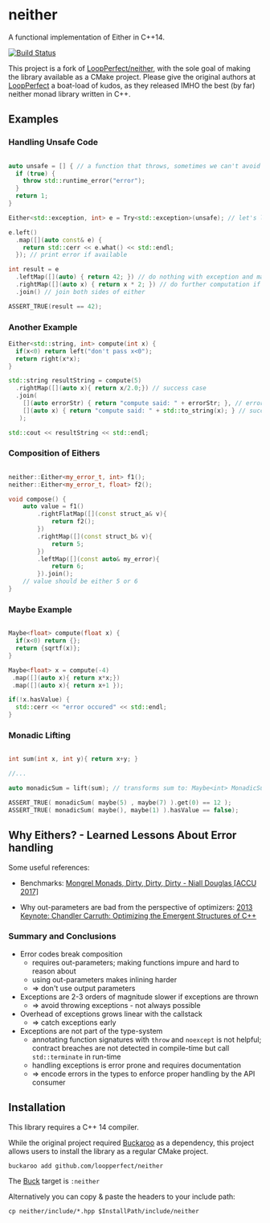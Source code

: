# neither 

A functional implementation of Either in C++14.

[![Build Status](https://travis-ci.com/ruimaciel/neither.svg?branch=master)](https://travis-ci.com/ruimaciel/neither)

This project is a fork of [LoopPerfect/neither](https://github.com/LoopPerfect/neither), with the sole goal of making the library available as a CMake project.
Please give the original authors at [LoopPerfect](https://github.com/LoopPerfect/) a boat-load of kudos, as they released IMHO the best (by far) neither monad library written in C++.

## Examples


### Handling Unsafe Code
```c++

auto unsafe = [] { // a function that throws, sometimes we can't avoid it...
  if (true) {
    throw std::runtime_error("error");
  }
  return 1;
}

Either<std::exception, int> e = Try<std::exception>(unsafe); // let's lift the exception into the typesystem

e.left()
  .map([](auto const& e) {
    return std::cerr << e.what() << std::endl;
  }); // print error if available

int result = e
  .leftMap([](auto) { return 42; }) // do nothing with exception and map to 42
  .rightMap([](auto x) { return x * 2; }) // do further computation if value available
  .join() // join both sides of either

ASSERT_TRUE(result == 42);

```

### Another Example

```c++
Either<std::string, int> compute(int x) {
  if(x<0) return left("don't pass x<0");
  return right(x*x);
}

std::string resultString = compute(5)
  .rightMap([](auto x){ return x/2.0;}) // success case
  .join(
    [](auto errorStr) { return "compute said: " + errorStr; }, // error-case
    [](auto x) { return "compute said: " + std::to_string(x); } // success-case
   );

std::cout << resultString << std::endl;

```

### Composition of Eithers

```c++

neither::Either<my_error_t, int> f1();
neither::Either<my_error_t, float> f2();

void compose() {
    auto value = f1()
        .rightFlatMap([](const struct_a& v){
            return f2();
        })
        .rightMap([](const struct_b& v){
            return 5;
        })
        .leftMap([](const auto& my_error){
            return 6;
        }).join();
    // value should be either 5 or 6
}

```

### Maybe Example

```c++

Maybe<float> compute(float x) {
  if(x<0) return {};
  return {sqrtf(x)};
}

Maybe<float> x = compute(-4)
 .map([](auto x){ return x*x;})
 .map([](auto x){ return x+1 });

if(!x.hasValue) {
  std::cerr << "error occured" << std::endl;
}

```

### Monadic Lifting

```c++

int sum(int x, int y){ return x+y; }

//...

auto monadicSum = lift(sum); // transforms sum to: Maybe<int> MonadicSum(Maybe<int>, Maybe<int>)

ASSERT_TRUE( monadicSum( maybe(5) , maybe(7) ).get(0) == 12 );
ASSERT_TRUE( monadicSum( maybe(), maybe(1) ).hasValue == false);

```

## Why Eithers? - Learned Lessons About Error handling

Some useful references:

 - Benchmarks: [Mongrel Monads, Dirty, Dirty, Dirty - Niall Douglas [ACCU 2017]](https://youtu.be/XVofgKH-uu4?t=1h)

 - Why out-parameters are bad from the perspective of optimizers:
[2013 Keynote: Chandler Carruth: Optimizing the Emergent Structures of C++](https://youtu.be/eR34r7HOU14?t=38m)

### Summary and Conclusions

- Error codes break composition
  - requires out-parameters; making functions impure and hard to reason about
  - using out-parameters makes inlining harder
  - => don't use output parameters
- Exceptions are 2-3 orders of magnitude slower if exceptions are thrown
  - => avoid throwing exceptions - not always possible
- Overhead of exceptions grows linear with the callstack
  - => catch exceptions early
- Exceptions are not part of the type-system
  - annotating function signatures with `throw` and `noexcept` is not helpful;
    contract breaches are not detected in compile-time but call `std::terminate` in run-time
  - handling exceptions is error prone and requires documentation
  - => encode errors in the types to enforce proper handling by the API consumer

## Installation

This library requires a C++ 14 compiler.

While the original project required [Buckaroo](https://buckaroo.pm) as a dependency, this project allows users to install the library as a regular CMake project.

```
buckaroo add github.com/loopperfect/neither
```

The [Buck](https://www.buckbuild.com) target is `:neither`

Alternatively you can copy & paste the headers to your include path:

```
cp neither/include/*.hpp $InstallPath/include/neither
```
